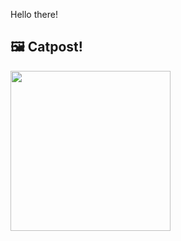Hello there!



## 🖼️ Catpost!

<sub>
    <img src="https://cdn2.thecatapi.com/images/blk.jpg" height="256">
</sub>

